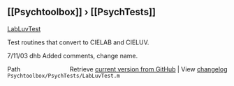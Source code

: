 ## [[Psychtoolbox]] &#8250; [[PsychTests]]

[LabLuvTest](LabLuvTest)  
  
Test routines that convert to CIELAB and CIELUV.  
  
7/11/03  dhb  Added comments, change name.  




<div class="code_header" style="text-align:right;">
  <span style="float:left;">Path&nbsp;&nbsp;</span> <span class="counter">Retrieve <a href=
  "https://raw.github.com/Psychtoolbox-3/Psychtoolbox-3/beta/Psychtoolbox/PsychTests/LabLuvTest.m">current version from GitHub</a> | View <a href=
  "https://github.com/Psychtoolbox-3/Psychtoolbox-3/commits/beta/Psychtoolbox/PsychTests/LabLuvTest.m">changelog</a></span>
</div>
<div class="code">
  <code>Psychtoolbox/PsychTests/LabLuvTest.m</code>
</div>

